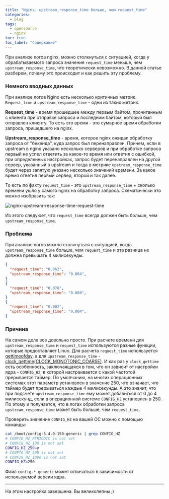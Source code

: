 ```yaml
---
title: "Nginx. upstream_response_time больше, чем request_time"
categories:
  - blog
tags:
  - opensource
  - nginx
toc: true
toc_label: "Содержание"
---
```


При анализе логов nginx, можно столкнуться с ситуацией, когда у обрабатываемого запроса значение `request_time` меньше, чем `upstream_response_time`, что теоретически невозможно. В данной статье разберем, почему это происходит и как решить эту проблему.

### Немного вводных данных

При анализе логов Nginx есть несколько критичных метрик. `Request_time` и `upstream_response_time` - одни из таких метрик.

**Request_time** - время прошедшее между первым байтом, прочитанным с клиента при отправке запроса и последним байтом, который был отправлен клиенту. То есть это время - это сумарное время обработки запроса, пришедшего на nginx.

**Upstream_response_time** - время, которое nginx ожидал обработку запроса от "бекенда", куда запрос был перенаправлен. Причем, если в upstream в nginx указано несколько серверов и при обработке запроса первый не успел ответить за какое-то время или ответил с ошибкой, при определенных настройках, запрос будет перенаправлен на другой сервер, указанный в upstream и тогда в метрике `upstream_response_time` будет через запятую указано несколько значений времени. За какое время ответил первый сервер, второй и так далее.

То есть по факту `request_time` - это `upstream_response_time` + сколько времени ушло у самого nginx на обработку запроса. Схематически это можно изобразить так:

![nginx-upstream-response-time-request-time](https://raw.githubusercontent.com/zvlb/zvlb.github.io/master/_posts/assets/images/nginx-upstream-response-time-request-time.png)

Из этого следуюет, что `request_time` всегда должен быть больше, чем `upstream_response_time`.

### Проблема

При анализе логов можно столкнуться с ситуацией, когда `upstream_response_time` больше, чем `request_time` и эта разница не должна превыщать 4 милисекунды.
```json
{
  "request_time": "0.062",
  "upstream_response_time": "0.064",
}
{
  "request_time": "0.078",
  "upstream_response_time": "0.080",
}
{
  "request_time": "0.002",
  "upstream_response_time": "0.004",
}
```

### Причина

На самом деле все довольно просто. При расчете времени для `upstream_response_time` и `request_time` используются разные функции, которые предоставляет Linux.
Для расчета `request_time` используется [gettimeofday](https://man7.org/linux/man-pages/man2/gettimeofday.2.html), а для `upstream_response_time` - [clock_gettime(CLOCK_MONOTONIC_COARSE)](https://linux.die.net/man/2/clock_gettime). И как раз у `clock_gettime` есть особенность, заключаящаяся в том, что он зависит от настройки ядра - `CONFIG_HZ`, в которой настраивается с какой частотой прерывается таймер. По умолчанию, на многих операционных системах этот параметр установлен в значение 250, что означает, что таймер будет прерываться каждые 4 милисекунды. А это значит, что при подсчете `upstream_response_time` ему может добавиться от 0 до 4 милисекунд, если в операционной системе `CONFIG_HZ` установлен в 250. По этому и получается, что в логах обработки запроса `upstream_response_time` может быть больше, чем `request_time`.

Проверить значение `CONFIG_HZ` на вашей ОС можно с помощью команды:
```bash
cat /boot/config-5.4.0-150-generic | grep CONFIG_HZ
# CONFIG_HZ_PERIODIC is not set
# CONFIG_HZ_100 is not set
CONFIG_HZ_250=y
# CONFIG_HZ_300 is not set
# CONFIG_HZ_1000 is not set
CONFIG_HZ=250
```
Файл `config-*-generic` может отличаться в зависимости от используемой версии ядра.

---
На этом настройка завершена. Вы великолепны ;)
